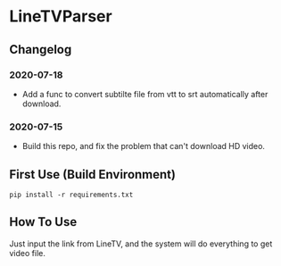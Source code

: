 # LineTVParser
## Changelog
### 2020-07-18
* Add a func to convert subtilte file from vtt to srt automatically after download.
### 2020-07-15
* Build this repo, and fix the problem that can't download HD video.

## First Use (Build Environment)
`pip install -r requirements.txt`
## How To Use
Just input the link from LineTV, and the system will do everything to get video file.
